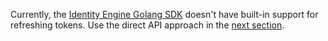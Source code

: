 Currently, the [Identity Engine Golang SDK](https://github.com/okta/okta-idx-golang) doesn't have built-in support for refreshing tokens. Use the direct API approach in the [next section](#option-2-refresh-the-tokens-with-the-oauth-token-endpoint).
